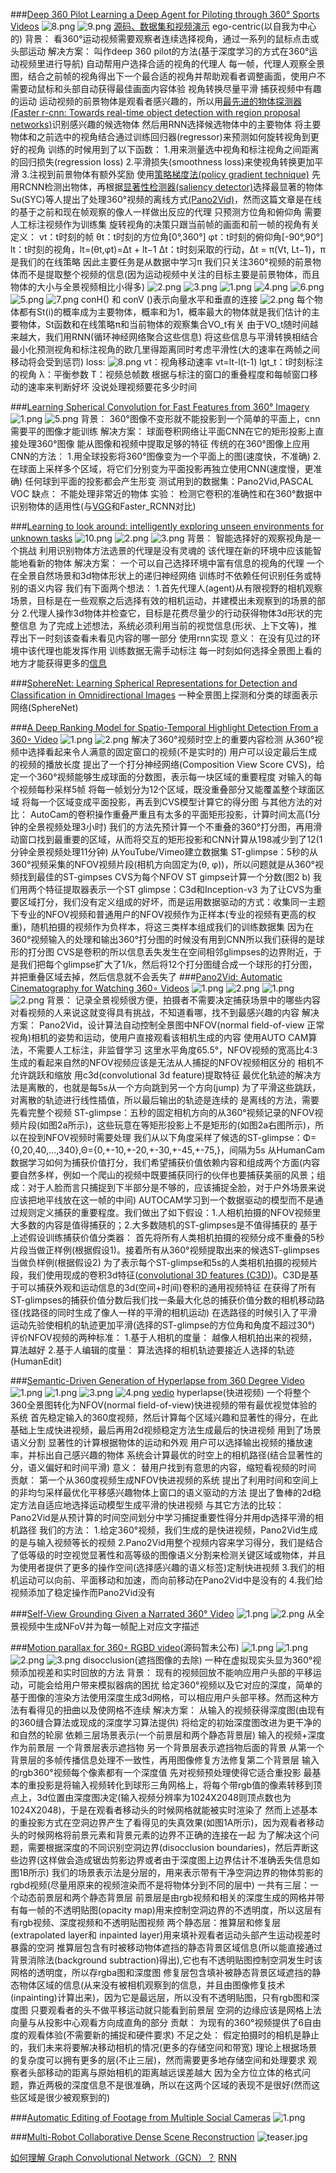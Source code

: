 ###[Deep 360 Pilot Learning a Deep Agent for Piloting through 360° Sports Videos](https://ieeexplore.ieee.org/abstract/document/8099636)
<img src="https://i.loli.net/2019/03/22/5c9449d94be2f.png" alt="8.png" title="8.png" />
<img src="https://i.loli.net/2019/03/22/5c9449d959383.png" alt="9.png" title="9.png" />
[源码、数据集和视频演示](http://aliensunmin.github.io/project/360video/)
ego-centric(以自我为中心的)
背景：
看360°运动视频需要观察者连续选择视角，通过一系列的鼠标点击或头部运动
解决方案：
叫作deep 360 pilot的方法(基于深度学习的方式在360°运动视频里进行导航)
自动帮用户选择合适的视角的代理人
每一帧，代理人观察全景图，结合之前帧的视角得出下一个最合适的视角并帮助观看者调整画面，使用户不需要动鼠标和头部自动获得最佳画面内容体验
视角转换尽量平滑
捕获视频中有趣的运动
运动视频的前景物体是观看者感兴趣的，所以用[最先进的物体探测器(Faster r-cnn: Towards
real-time object detection with region proposal networks)](http://papers.nips.cc/paper/5638-faster-r-cnn-towards-real-time-object-detection-with-region-proposal-networks)识别感兴趣的候选物体
然后用RNN选择候选物体中的主要物体
将主要物体和之前选中的视角结合通过训练回归器(regressor)来预测如何旋转视角到更好的视角
训练的时候用到了以下函数：
1.用来测量选中视角和标注视角之间距离的回归损失(regression loss)
2.平滑损失(smoothness loss)来使视角转换更加平滑
3.注视到前景物体有额外奖励
使用[策略梯度法(policy gradient technique)](https://link.springer.com/article/10.1007/BF00992696)
先用RCNN检测出物体，再根据[显著性检测器(saliency detector)](https://ieeexplore.ieee.org/abstract/document/7226835)选择最显著的物体
Su(SYC)等人提出了处理360°视频的离线方式[(Pano2Vid)](https://link.springer.com/chapter/10.1007/978-3-319-54190-7_10)，然而这篇文章是在线的基于之前和现在帧观察的像人一样做出反应的代理
只预测方位角和俯仰角
需要人工标注视频作为训练集
旋转视角的决策只跟当前帧的画面和前一帧的视角有关
定义：
vt：t时刻的帧
θt：t时刻的方位角[0°,360°]
φt：t时刻的俯仰角[-90°,90°]
lt：t时刻的视角，lt=(θt,φt)=Δt + lt−1
Δt：t时刻采取的行动，Δt = π(Vt, Lt−1)，π是我们的在线策略
因此主要任务是从数据中学习π
我们只关注360°视频的前景物体而不是提取整个视频的信息(因为运动视频中关注的目标主要是前景物体，而且物体的大小与全景视频相比小得多)
<img src="https://i.loli.net/2019/03/27/5c9b2b3dd3321.png" alt="2.png" title="2.png" />
<img src="https://i.loli.net/2019/03/27/5c9b2b3dd63b4.png" alt="3.png" title="3.png" />
<img src="https://i.loli.net/2019/03/27/5c9b25032dc91.png" alt="1.png" title="1.png" />
<img src="https://i.loli.net/2019/03/27/5c9b2b3dd4c0b.png" alt="4.png" title="4.png" />
<img src="https://i.loli.net/2019/03/27/5c9b2b3df413f.png" alt="6.png" title="6.png" />
<img src="https://i.loli.net/2019/03/27/5c9b2b3e08af4.png" alt="5.png" title="5.png" />
<img src="https://i.loli.net/2019/03/27/5c9b2b3e20149.png" alt="7.png" title="7.png" />
conH() 和 conV ()表示向量水平和垂直的连接
<img src="https://i.loli.net/2019/03/27/5c9b260fecd22.png" alt="2.png" title="2.png" />
每个物体都有St(i)的概率成为主要物体，概率和为1，概率最大的物体就是我们估计的主要物体，St函数和在线策略π和当前物体的观察集合VO_t有关
由于VO_t随时间越来越大，我们用RNN(循环神经网络聚合这些信息)
将这些信息与平滑转换相结合
最小化预测视角和标注视角的欧几里得距离同时考虑平滑性(大的速率在两帧之间移动将会受到惩罚)
loss:
<img src="https://i.loli.net/2019/03/27/5c9b2c8753b78.png" alt="8.png" title="8.png" />
vt：视角移动速率 vt=lt-l(t-1)
lgt_t：t时刻标注的视角
λ：平衡参数
T：视频总帧数
根据与标注的窗口的重叠程度和每帧窗口移动的速率来判断好坏
没说处理视频要花多少时间

###[Learning Spherical Convolution for Fast Features from 360° Imagery](http://papers.nips.cc/paper/6656-learning-spherical-convolution-for-fast-features-from-360-imagery)
<img src="https://i.loli.net/2019/03/26/5c9997cedf2b3.png" alt="1.png" title="1.png" />
<img src="https://i.loli.net/2019/03/29/5c9d7620f1d5e.png" alt="5.png" title="5.png" />
背景：
360°图像不变形就不能投影到一个简单的平面上，cnn需要平的图像才能训练
解决方案：
球面卷积网络让平面CNN在它的矩形投影上直接处理360°图像
能从图像和视频中提取足够的特征
传统的在360°图像上应用CNN的方法：
1.用全球投影将360°图像变为一个平面上的图(速度快，不准确)
2.在球面上采样多个区域，将它们分别变为平面投影再独立使用CNN(速度慢，更准确)
任何球到平面的投影都会产生形变
测试用到的数据集：Pano2Vid,PASCAL VOC
缺点：
不能处理非常近的物体
实验：
检测它卷积的准确性和在360°数据中识别物体的适用性(与[VGG](https://github.com/rbgirshick/py-faster-rcnn)和Faster_RCNN对比)

###[Learning to look around: intelligently exploring unseen environments for unknown tasks](http://openaccess.thecvf.com/content_cvpr_2018/html/Jayaraman_Learning_to_Look_CVPR_2018_paper.html)
<img src="https://i.loli.net/2019/03/26/5c9997c9dc715.png" alt="10.png" title="10.png" />
<img src="https://i.loli.net/2019/03/26/5c99c75f62db6.png" alt="2.png" title="2.png" />
<img src="https://i.loli.net/2019/03/26/5c99c75fd8569.png" alt="3.png" title="3.png" />
背景：
智能选择好的观察视角是一个挑战
利用识别物体方法选景的代理是没有灵魂的
该代理在新的环境中应该能智能地看新的物体
解决方案：
一个可以自己选择环境中富有信息的视角的代理
一个在全景自然场景和3d物体形状上的递归神经网络
训练时不依赖任何识别任务或特别的语义内容
我们有下面两个想法：
1.首先代理人(agent)从有限视野的相机观察场景，目标是在一些观察之后选择有效的相机运动，并建模出未观察到的场景的部分
2.代理人操作3d物体并检查它，目标是花费尽量少的行动获得物体3d形状的完整信息
为了完成上述想法，系统必须利用当前的视觉信息(形状、上下文等)，推荐出下一时刻该查看未看见内容的哪一部分
使用rnn实现
意义：
在没有见过的环境中该代理也能发挥作用
训练数据无需手动标注
每一时刻如何选择全景图上看的地方才能获得更多的[信息](https://people.eecs.berkeley.edu/~dineshjayaraman/projects/lookaround_supp/gifs/SUN360/index.html)

###[SphereNet: Learning Spherical Representations for Detection and Classification in Omnidirectional Images](http://openaccess.thecvf.com/content_ECCV_2018/html/Benjamin_Coors_SphereNet_Learning_Spherical_ECCV_2018_paper.html)
一种全景图上探测和分类的球面表示网络(SphereNet)

###[A Deep Ranking Model for Spatio-Temporal Highlight Detection From a 360◦ Video](https://www.aaai.org/ocs/index.php/AAAI/AAAI18/paper/viewPaper/17213)
<img src="https://i.loli.net/2019/03/26/5c99e0620cc98.png" alt="1.png" title="1.png" />
<img src="https://i.loli.net/2019/03/26/5c99e06266247.png" alt="2.png" title="2.png" />
解决了360°视频时空上的重要内容检测
从360°视频中选择看起来令人满意的固定窗口的视频(不是实时的)
用户可以设定最后生成的视频的播放长度
提出了一个打分神经网络(Composition View Score CVS)，给定一个360°视频能够生成球面的分数图，表示每一块区域的重要程度
对输入的每个视频每秒采样5帧
将每一帧划分为12个区域，既没重叠部分又能覆盖整个球面区域
将每一个区域变成平面投影，再丢到CVS模型计算它的得分图
与其他方法的对比：
AutoCam的卷积操作重叠严重且有太多的平面矩形投影，计算时间太高(1分钟的全景视频处理3小时)
我们的方法先预计算一个不重叠的360°打分图，再用滑动窗口找到最重要的区域，从而将交互的矩形投影和CNN计算从198减少到了12(1分钟全景视频处理11分钟)
从YouTube/Vimeo建立数据集
ST-glimpse：5秒的从360°视频采集的NFOV视频片段(相机方向固定为(θ, φ))，所以问题就是从360°视频找到最佳的ST-gimpses
CVS为每个NFOV ST gimpse计算一个分数(图2 b)
我们用两个特征提取器表示一个ST glimpse：C3d和Inception-v3
为了让CVS为重要区域打分，我们没有定义组成的好坏，而是运用数据驱动的方式：收集同一主题下专业的NFOV视频和普通用户的NFOV视频作为正样本(专业的视频有更高的权重)，随机拍摄的视频作为负样本，将这三类样本组成我们的训练数据集
因为在360°视频输入的处理和输出360°打分图的时候没有用到CNN所以我们获得的是球形的打分图
CVS是卷积的所以信息丢失发生在空间相邻glimpses的边界附近，于是我们把每个glimpse扩大了1/k，然后将12个打分图缝合成一个球形的打分图，并把重叠区域去掉，然后信息就不会丢失了
###[Pano2Vid: Automatic Cinematography for Watching 360∘  Videos](http://vision.cs.utexas.edu/projects/Pano2Vid/)
<img src="https://i.loli.net/2019/03/25/5c98e5807a5a7.png" alt="1.png" title="1.png" />
<img src="https://i.loli.net/2019/03/25/5c98e5807a5ce.png" alt="2.png" title="2.png" />
<img src="https://i.loli.net/2019/03/27/5c9b333833976.png" alt="1.png" title="1.png" />
<img src="https://i.loli.net/2019/03/27/5c9b39e407788.png" alt="2.png" title="2.png" />
背景：
记录全景视频很方便，拍摄者不需要决定捕获场景中的哪些内容
对看视频的人来说这就变得具有挑战，不知道看哪，找不到最感兴趣的内容
解决方案：
Pano2Vid，设计算法自动控制全景图中NFOV(normal field-of-view 正常视角)相机的姿势和运动，使用户直接观看该相机生成的内容
使用AUTO CAM算法，不需要人工标注，非监督学习
这里水平角度65.5°，NFOV视频的宽高比4:3
生成的看起来自然的NFOV视频应该是无法从人捕捉的NFOV视频相区分的
相机不允许跳跃和缩放
用c3d(convolutional 3d feature)提取特征
最优化轨迹的解决方法是离散的，也就是每5s从一个方向跳到另一个方向(jump)
为了平滑这些跳跃，对离散的轨迹进行线性插值，所以最后输出的轨迹是连续的
是离线的方法，需要先看完整个视频
ST-glimpse：五秒的固定相机方向的从360°视频记录的NFOV视频片段(如图2a所示)，这些玩意在等矩形投影上不是矩形的(如图2a右图所示)，所以在投到NFOV视频时需要处理
我们从以下角度采样了候选的ST-glimpse：Φ={0,20,40,...,340},Θ={0,+-10,+-20,+-30,+-45,+-75,}，间隔为5s
从HumanCam数据学习如何为捕获价值打分，我们希望捕获价值依赖内容和组成两个方面(内容要自然多样，例如一个爬山的视频中既要捕获同行的伙伴也要捕获美丽的风景；组成：对于人脸而言只捕捉到下半部分是不够的，应该捕捉全脸，对于户外场景来说应该把地平线放在这一帧的中间)
AUTOCAM学习到一个数据驱动的模型而不是通过规则定义捕获的重要程度。我们做出了如下假设：1.人相机拍摄的NFOV视频里大多数的内容是值得捕获的；2.大多数随机的ST-glimpses是不值得捕获的
基于上述假设训练捕获价值分类器：
首先将所有人类相机拍摄的视频分成不重叠的5秒片段当做正样例(根据假设1)。接着所有从360°视频提取出来的候选ST-glimpses当做负样例(根据假设2)
为了表示每个ST-glimpse和5s的人类相机拍摄的视频片段，我们使用现成的卷积3d特征([convolutional 3D features (C3D)](https://www.cv-foundation.org/openaccess/content_iccv_2015/html/Tran_Learning_Spatiotemporal_Features_ICCV_2015_paper.html))。C3D是基于可以捕获外观和运动信息的3d(空间+时间)卷积的通用视频特征
在获得了所有ST-glimpses的捕获价值分数后我们找一条最大化总的捕获价值分数的相机移动路径(找路径的同时生成了像人一样的平滑的相机运动)
在选路径的时候引入了平滑运动先验使相机的轨迹更加平滑(选择的ST-glimpse的方位角和角度不超过30°)
评价NFOV视频的两种标准：
1.基于人相机的度量：
越像人相机拍出来的视频，算法越好
2.基于人编辑的度量：
算法选择的相机轨迹要接近人选择的轨迹(HumanEdit)

###[Semantic-Driven Generation of Hyperlapse from 360 Degree Video](https://arxiv.org/abs/1703.10798)
<img src="https://i.loli.net/2019/03/26/5c99ebadd1f7c.png" alt="1.png" title="1.png" />
<img src="https://i.loli.net/2019/03/28/5c9c3807c7bb7.png" alt="1.png" title="1.png" />
<img src="https://i.loli.net/2019/03/28/5c9c3807c5849.png" alt="3.png" title="3.png" />
<img src="https://i.loli.net/2019/03/28/5c9c3807bfc0c.png" alt="4.png" title="4.png" />
[vedio](http://vllab.ucmerced.edu/wlai24/360hyperlapse/youtube/)
hyperlapse(快进视频)
一个将整个360全景图转化为NFOV(normal field-of-view)快进视频的带有最优视觉体验的系统
首先稳定输入的360度视频，然后计算每个区域兴趣和显著性的得分，在此基础上生成快进视频，最后再用2d视频稳定方法生成最后的快进视频
用到了场景语义分割
显著性的计算根据物体的运动和外观
用户可以选择输出视频的播放速率，并标出自己感兴趣的物体
系统会计算最优的时空上的相机路径(结合显著性的分，语义偏好和时间平滑)
意义：
替用户找到有意思的内容，缩短看视频的时间
贡献：
第一个从360度视频生成NFOV快进视频的系统
提出了利用时间和空间上的非均匀采样最优化平移感兴趣物体上窗口的语义驱动的方法
提出了鲁棒的2d稳定方法自适应地选择运动模型生成平滑的快进视频
与其它方法的比较：
Pano2Vid是从预计算的时间空间划分中学习捕捉重要性得分并用dp选择平滑的相机路径
我们的方法：
1.给定360°视频，我们生成的是快进视频，Pano2Vid生成的是与输入视频等长的视频
2.Pano2Vid用整个视频内容来学习得分，我们是结合了低等级的时空视觉显著性和高等级的图像语义分割来检测关键区域或物体，并且为使用者提供了更多的操作空间(选择感兴趣的语义标签)定制快进视频
3.我们的相机运动可以向前、平面移动和加速，而向前移动在Pano2Vid中是没有的
4.我们给视频添加了稳定操作而Pano2Vid没有

###[Self-View Grounding Given a Narrated 360° Video](https://www.aaai.org/ocs/index.php/AAAI/AAAI18/paper/viewPaper/16724)
<img src="https://i.loli.net/2019/03/26/5c9a0f55534ab.png" alt="1.png" title="1.png" />
<img src="https://i.loli.net/2019/03/26/5c9a0f552d6ce.png" alt="2.png" title="2.png" />
从全景视频中生成NFoV并为每一帧配上对应文字描述

###[Motion parallax for 360◦ RGBD video](http://webdiis.unizar.es/~aserrano/projects/VR-6dof)(源码暂未公布)
<img src="https://i.loli.net/2019/03/19/5c9049bb12fb8.png" alt="1.png" title="1.png" />
<img src="https://i.loli.net/2019/03/27/5c9ade14193cd.png" alt="1.png" title="1.png" />
<img src="https://i.loli.net/2019/03/27/5c9ae3602f0dc.png" alt="2.png" title="2.png" />
<img src="https://i.loli.net/2019/03/27/5c9b128e9a76a.png" alt="3.png" title="3.png" />
disocclusion(遮挡图像的去除)
一种在虚拟现实头显为360°视频添加视差和实时回放的方法
背景：
现有的视频回放不能响应用户头部的平移运动，可能会给用户带来模拟器病的困扰
给定360°视频以及它对应的深度，简单的基于图像的渲染方法使用深度生成3d网格，可以相应用户头部平移。然而这种方法有看得见的扭曲以及使网格不连续
解决方案：
从输入的视频获得深度图(由现有的360缝合算法或现成的深度学习算法提供)
将给定的初始深度图改进为更干净的和自然的轮廓
依赖三层场景表示(一个前景层和两个静态背景层)
输入的视频+深度作为前景层
一个背景层表示遮挡物
另一个背景层表示遮挡物后面的背景
从第一个背景层的多帧传播信息处理不一致性，再用图像修复方法修复第二个背景层
输入的rgb360°视频每个像素都有一个深度值
先对视频预处理使得它适合重投影
最基本的重投影是将输入视频转化到球形三角网格上，将每个带rgb值的像素转移到顶点上，3d位置由深度图决定(输入视频分辨率为1024X2048则顶点数也为1024X2048)，于是在观看者移动头的时候网格就能被实时渲染了
然而上述基本的重投影方式在空洞边界产生了看得见的失真效果(如图1A所示)，因为观看者移动头的时候网格将前景元素和背景元素的边界不正确的连接在一起
为了解决这个问题，需要根据深度的不同识别空洞边界(disocclusion boundaries)，然后弄断这些边界(这样做会造成锯齿剪影边界或者由于深度图上边界估计不准确丢失信息如图1B所示)
我们的场景表示法是分层的，用来表示带有干净空洞边界的物体剪影的rgbd视频(尽量用原来的视频渲染而不是将物体分到不同的层中)
一共有三层：一个动态前景层和两个静态背景层
前景层是由rgb视频和相关的深度生成的网格并带有每一帧的不透明贴图(opacity map)用来控制空洞边界的不透明度，所以这层有有rgb视频、深度视频和不透明贴图视频
两个静态层：推算层和修复层(extrapolated layer和 inpainted layer)用来填补观看者运动头部产生运动视差时暴露的空洞 
推算层包含有时被移动物体遮挡的静态背景区域信息(所以能直接通过背景消除法(background subtraction)得出),它也有不透明贴图控制空洞发生时该网格的透明度，所以存rgba图和深度图
修复层包含填补被静态背景区域遮挡的静态物体区域的信息(从来没有被相机观察到的信息，并且由图像修复技术(inpainting)计算出来)，因为它是最远层，所以没有不透明贴图，只有rgb图和深度图
只要观看者的头不做平移运动就只能看到前景层
空洞的边缘应该是网格上法向量与从投影中心观看方向成直角的部分
贡献：
为现有的360°视频提供了6自由度的观看体验(不需要新的捕捉和硬件要求)
不足之处：
假定拍摄时的相机是静止的，我们未来将要解决移动相机的情况(更多的存储空间和带宽)
理论上根据场景的复杂度可以拥有更多的层(不止三层)，然而需要更多地存储空间和处理要求
观察者头部移动的距离与原始相机的距离越远误差越大
因为全方位立体的格式问题，靠近两极的深度信息不是很准确，所以在这两个区域的表现不是很好(然而这些区域是很少被观察到的)

###[Automatic Editing of Footage from Multiple Social Cameras](http://graphics.cs.cmu.edu/projects/social-cameras/?tdsourcetag=s_pcqq_aiomsg)
<img src="https://i.loli.net/2019/04/09/5cac605cb000b.png" alt="1.png" title="1.png" />

###[Multi-Robot Collaborative Dense Scene Reconstruction](https://kevinkaixu.net/projects/multirobot.html?tdsourcetag=s_pcqq_aiomsg)
<img src="https://i.loli.net/2019/04/09/5cac6097e2fa6.jpg" alt="teaser.jpg" title="teaser.jpg" />

[如何理解 Graph Convolutional Network（GCN）？](https://www.zhihu.com/question/54504471/answer/332657604)
[RNN](https://blog.csdn.net/zhaojc1995/article/details/80572098)